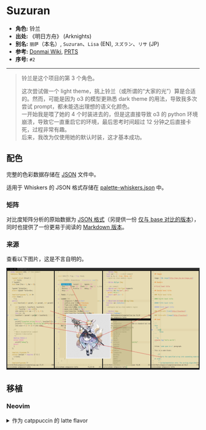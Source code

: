 # Suzuran

- **角色:** 铃兰
- **出处:** 《明日方舟》 (Arknights)
- **别名:** `丽萨`（本名）, `Suzuran`、`Lisa` (EN), `スズラン`、`リサ` (JP)
- **参考:** [Donmai Wiki](<https://donmai.moe/wiki_pages/arknights_suzuran>), [PRTS](https://prts.wiki/w/%E9%93%83%E5%85%B0)
- **序号:** `#2`

---

> 铃兰是这个项目的第 3 个角色。
>
> 这次尝试做一个 light theme，挑上铃兰（或所谓的“大家的光”）算是合适的。然而，可能是因为 o3 的模型更熟悉 dark theme 的用法，导致我多次尝试 prompt，都未能选出理想的语义化颜色。\
> 一开始我是喂了她的 4 个时装进去的，但是这直接导致 o3 的 python 环境崩溃，导致它一直重启它的环境，最后思考时间超过 12 分钟之后直接卡死，过程非常有趣。\
> 后来，我改为仅使用她的默认时装，这才基本成功。

## 配色

完整的色彩数据存储在 [JSON](./palette.json) 文件中。

适用于 Whiskers 的 JSON 格式存储在 [palette-whiskers.json](./palette-whiskers.json) 中。

### 矩阵

对比度矩阵分析的原始数据为 [JSON 格式](./contrast-matrix.json)（另提供一份 [仅与 base 对比的版本](./contrast-base.json)），同时也提供了一份更易于阅读的 [Markdown 版本](./contrast-report.md)。

### 来源

查看以下图片，这是不言自明的。

![sample](./assets/sample.png)

## 移植

### Neovim

<details>
  <summary>作为 catppuccin 的 latte flavor</summary>

```lua
require("catppuccin").setup {
    color_overrides = {
        latte = {
        rosewater= "#8F4E4C",
        flamingo = "#874542",
        pink     = "#8E4561",
        mauve    = "#6B4A7F",
        red      = "#b43842",
        maroon   = "#a34246",
        peach    = "#8F5524",
        yellow   = "#6E5715",
        green    = "#0C6B51",
        teal     = "#18685A",
        sky      = "#255B74",
        sapphire = "#066ca2",
        blue     = "#386a8f",
        lavender = "#715894",
        text     = "#111115",
        subtext0 = "#2b2e34",
        subtext1 = "#1e1f24",
        base     = "#E7DCB4",
        mantle   = "#DED2A6",
        crust    = "#D6C897",
        surface0 = "#C5B57B",
        surface1 = "#B5A25E",
        surface2 = "#A48F3F",
        overlay0 = "#947C16",
        overlay1 = "#806B12",
        overlay2 = "#6C5A0D",
        },
    }
}
```
